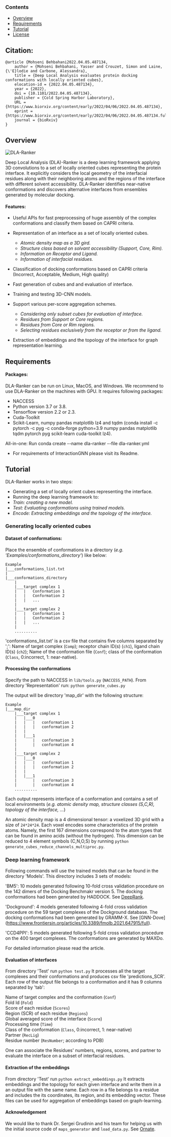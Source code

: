 ### Contents

- [Overview](#overview)
- [Requirements](#Requirements)
- [Tutorial](#Tutorial)
- [License](./LICENSE)

## Citation:

```
@article {Mohseni Behbahani2022.04.05.487134,
	author = {Mohseni Behbahani, Yasser and Crouzet, Simon and Laine, {\'E}lodie and Carbone, Alessandra},
	title = {Deep Local Analysis evaluates protein docking conformations with locally oriented cubes},
	elocation-id = {2022.04.05.487134},
	year = {2022},
	doi = {10.1101/2022.04.05.487134},
	publisher = {Cold Spring Harbor Laboratory},
	URL = {https://www.biorxiv.org/content/early/2022/04/06/2022.04.05.487134},
	eprint = {https://www.biorxiv.org/content/early/2022/04/06/2022.04.05.487134.full.pdf},
	journal = {bioRxiv}
}
```

## Overview
![](Images/method5.svg.png?raw=true "DLA-Ranker")

Deep Local Analysis (DLA)-Ranker is a deep learning framework applying 3D convolutions to a set of locally oriented cubes representing the protein interface. It explicitly considers the local geometry of
the interfacial residues along with their neighboring atoms and the regions of the interface with different solvent accessibility. DLA-Ranker identifies near-native conformations and discovers alternative interfaces from ensembles generated by molecular docking.

#### Features:

- Useful APIs for fast preprocessing of huge assembly of the complex conformations and classify them based on CAPRI criteria. 

- Representation of an interface as a set of locally oriented cubes.
   - *Atomic density map as a 3D gird.*
   - *Structure class based on solvant accessibility (Support, Core, Rim).*
   - *Information on Receptor and Ligand.*
   - *Information of interfacial residues.*

- Classification of docking conformations based on CAPRI criteria (Incorrect, Acceptable, Medium, High quality)

- Fast generation of cubes and and evaluation of interface.

- Training and testing 3D-CNN models.

- Support various per-score aggregation schemes.
   - *Considering only subset cubes for evaluation of interface.*
   - *Residues from Support or Core regions.*
   - *Residues from Core or Rim regions.*
   - *Selecting residues exclusively from the receptor or from the ligand.*

- Extraction of embeddings and the topology of the interface for graph representation learning.



## Requirements

#### Packages:

DLA-Ranker can be run on Linux, MacOS, and Windows. We recommend to use DLA-Ranker on the machines with GPU. It requires following packages:
- NACCESS
- Python version 3.7 or 3.8.
- Tensorflow version 2.2 or 2.3.
- Cuda-Toolkit
- Scikit-Learn, numpy pandas matplotlib lz4 and tqdm (conda install -c pytorch -c pyg -c conda-forge python=3.9 numpy pandas matplotlib tqdm pytorch pyg scikit-learn cuda-toolkit lz4).

All-in-one: Run conda create --name dla-ranker --file dla-ranker.yml

- For requirements of InteractionGNN please visit its Readme.

## Tutorial

DLA-Ranker works in two steps:

-   Generating a set of locally orient cubes representing the interface.
-   Running the deep learning framework to:
   - *Train: creating a new model.*
   - *Test: Evaluating conformations using trained models.*
   - *Encode: Extracting embeddings and the topology of the interface.*

### Generating locally oriented cubes

#### Dataset of conformations:
Place the ensemble of conformations in a directory (*e.g. 'Examples/conformations_directory'*) like below: 

```
Example
|___conformations_list.txt
|
|___conformations_directory
    |
    |___target complex 1
    |   |   Conformation 1
    |   |   Conformation 2
    |   |   ...
    |
    |___target complex 2
    |   |   Conformation 1
    |   |   Conformation 2
    |   |   ...
    |
    ..........
```

'conformations_list.txt' is a csv file that contains five columns separated by ';': Name of target complex (`Comp`); receptor chain ID(s) (`ch1`), ligand chain ID(s) (`ch2`); Name of the conformation file (`Conf`); class of the conformation (`Class`, 0:incorrect, 1: near-native).


#### Processing the conformations
Specify the path to NACCESS in ```lib/tools.py``` (```NACCESS_PATH```). From directory 'Representation' run: ```python generate_cubes.py```

The output will be directory 'map_dir' with the following structure:

```
Example
|___map_dir
    |___target complex 1
    |   |___0
    |   |   |   conformation 1
    |   |   |   conformation 2
    |   |
    |   |___1
    |       |   conformation 3
    |       |   conformation 4
    |   
    |___target complex 2
    |   |___0
    |   |   |   conformation 1
    |   |   |   conformation 2
    |   |
    |   |___1
    |       |   conformation 3
    |       |   conformation 4
    ..........
```

Each output represents interface of a conformation and contains a set of local environments (*e.g. atomic density map, structure classes (S,C,R), topology of the interface, ...*)

An atomic density map is a 4 dimensional tensor: a voxelized 3D grid with a size of ```24*24*24```. Each voxel encodes some characteristics of the protein atoms. Namely, the first 167 dimensions correspond to the
atom types that can be found in amino acids (without the hydrogen). This dimension can be reduced to 4 element symbols (C,N,O,S) by running ```python generate_cubes_reduce_channels_multiproc.py```.  

### Deep learning framework

Following commands will use the trained models that can be found in the directory 'Models'. This directory includes 3 sets of models:

'BM5': 10 models generated following 10-fold cross validation procedure on the 142 dimers of the Docking Benchmakr version 5. The docking conformations had been generated by HADDOCK. See [DeepRank](https://www.nature.com/articles/s41467-021-27396-0). <br>

'Dockground': 4 models generated following 4-fold cross validation procedure on the 59 target complexes of the Dockground database. The docking conformations had been generated by GRAMM-X. See [GNN-Dove] (https://www.frontiersin.org/articles/10.3389/fmolb.2021.647915/full).<br>

'CCD4PPI': 5 models generated following 5-fold cross validation procedure on the 400 target complexes. The conformations are generated by MAXDo.<br>

For detailed information please read the article.

#### Evaluation of interfaces
From directory 'Test' run ```python test.py```
It processes all the target complexes and their conformations and produces csv file 'predictions_SCR'. Each row of the output file belongs to a conformation and it has 9 columns separated by 'tab':

Name of target complex and the conformation (`Conf`) <br>
Fold Id (`Fold`) <br>
Score of each residue (`Scores`) <br>
Region (SCR) of each residue (`Regions`) <br>
Global averaged score of the interface (`Score`) <br>
Processing time (`Time`) <br>
Class of the conformation (`Class`, 0:incorrect, 1: near-native) <br>
Partner (`RecLig`) <br>
Residue number (`ResNumber`; according to PDB) <br>

One can associate the Residues' numbers, regions, scores, and partner to evaluate the interface on a subset of interfacial residues.

#### Extraction of the embeddings
From directory 'Test' run ```python extract_embeddings.py```
It extracts embeddings and the topology for each given interface and write them in a an output file with the same name. Each row in a file belongs to a residue and includes the its coordinates, its region, and its embedding vector. These files can be used for aggregation of embeddings based on graph-learning.

#### Acknowledgement
We would like to thank Dr. Sergei Grudinin and his team for helping us with the initial source code of ```maps_generator``` and ```load_data.py```. See [Ornate](https://academic.oup.com/bioinformatics/article/35/18/3313/5341430?login=true).

